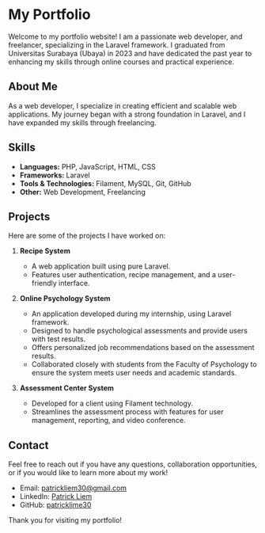 # My Portfolio

Welcome to my portfolio website! I am a passionate web developer, and freelancer, specializing in the Laravel framework. I graduated from Universitas Surabaya (Ubaya) in 2023 and have dedicated the past year to enhancing my skills through online courses and practical experience.

## About Me

As a web developer, I specialize in creating efficient and scalable web applications. My journey began with a strong foundation in Laravel, and I have expanded my skills through freelancing.

## Skills

- **Languages:** PHP, JavaScript, HTML, CSS
- **Frameworks:** Laravel
- **Tools & Technologies:** Filament, MySQL, Git, GitHub
- **Other:** Web Development, Freelancing

## Projects

Here are some of the projects I have worked on:

1. **Recipe System**
   - A web application built using pure Laravel.
   - Features user authentication, recipe management, and a user-friendly interface.
   
2. **Online Psychology System**
   - An application developed during my internship, using Laravel framework.
   - Designed to handle psychological assessments and provide users with test results.
   - Offers personalized job recommendations based on the assessment results.
   - Collaborated closely with students from the Faculty of Psychology to ensure the system meets user needs and academic standards.
   
3. **Assessment Center System**
   - Developed for a client using Filament technology.
   - Streamlines the assessment process with features for user management, reporting, and video conference.

## Contact

Feel free to reach out if you have any questions, collaboration opportunities, or if you would like to learn more about my work!

- Email: [patrickliem30@gmail.com](mailto:patrickliem30@gmail.com)
- LinkedIn: [Patrick Liem](#)
- GitHub: [patricklime30](https://github.com/patricklime30)


Thank you for visiting my portfolio!
